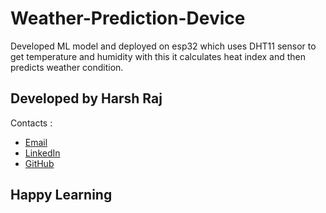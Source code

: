 # Weather-Prediction-Device
Developed ML model and deployed on esp32 which uses DHT11 sensor to get temperature and humidity with this it calculates heat index and then predicts weather condition.

## Developed by Harsh Raj
Contacts :
- [Email](mailto:developerharshraj@gmail.com)
- [LinkedIn](https://in.linkedin.com/in/harsh-raj-416a0b27b)
- [GitHub](https://github.com/HarshRajTiwary)

## Happy Learning
